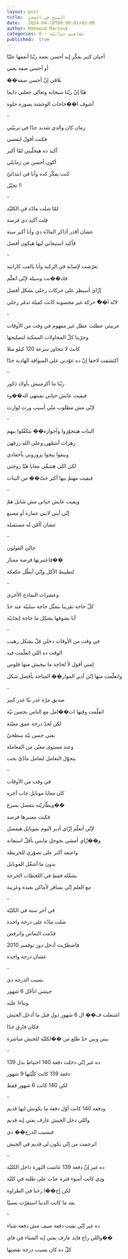 ```yaml
---
layout: post
title:  المنح في المحن
date:   2024-04-10T00:00:01+03:00
author: Mahmoud Marzouk
categories: 0 - مفاهيم حياتيّة
published:  true
---
```

أحيان كتير بفكّر إيه أحسن نعمة ربّنا أنعمها عليّا

أو أحسن صفة يعني

��بلاقي إنّ أحسن صفة

هيّا إنّ ربّنا سبحانه وتعالى جعلني دايما

أشوف ا��حاجات الوحشة بصورة حلوة

\-

زمان كان والدي شديد جدّا في تربيّتي

فكنت أقول لنفسي

أكيد ده هيخلّيني لمّا أكبر

أكون أحسن من زمايلي

كنت بفكّر كده وأنا في ابتدائيّ

تخيّل !!

\-

لمّا شلت مادّة في الكليّة

قلت أكيد دي فرصة

عشان أقدر أذاكر المادّة دي وأنا أكبر سنة

فأكيد استيعابي ليها هيكون أفضل

\-

تعرّضت لإصابة في الركبة وأنا بالعب كاراتيه

فك��نت وسيلة لإنّي اتعلّم

إزّاي أسيطر علي حركات رجلي بشكل أفضل

لانّه أ��ّ حركة غير محسوبة كانت كفيلة تدمّر رجلي

\-

عربيتي عطلت عطل غير مفهوم في وقت من الأوقات

وجرّبنا كلّ المحاولات الممكنة لتصليحها

كانت لا تتجاوز سرعة 120 كيلو مثلا

اكتشفت لاحقا إنّ ده عوّدني علي السواقة الهادية جدّا

\-

ربّنا ما أكرمنيش بأولاد ذكور

فبقيت عايش حياتي بمنتهي اله��وء

لإنّي مش مطلوب منّي أسيب ورث لوارث

\-

البنات هيتجوّزوا وأجوازه�� يتكفّلوا بيهم

زهرات أشمّهن وعلى الله رزقهن

ويبقوا ييجوا يزوروني بأحفادي

لكن اللي هتتبقّى معايا هيّا زوجتي

فبقيت مهتمّ بيها أكتر حتّ�� من البنات

\-

وبقيت عايش حياتي مش شايل همّ

إنّي أبني لابني عمارة أو مصنع

عشان أأمّن له مستقبله

\-

جالي القولون

فاعتبرتها فرصة ممتاز��

لتظبيط الأكل وإنّي أبطّل عكعكة

\-

وعشرات النماذج الأخرى

كلّ حاجة تقريبا بتمثّل حاجة سلبيّة عند حدّ

أنا بشوفها بشكل ما حاجة إيجابيّة

\-

في وقت من الأوقات دخلي قلّ بشكل رهيب

الوقت ده اللي اتعلّمت فيه

إمتي أقول لأ لحاجة ما بيجيش منها فلوس

واتعلّمت متها إنّي أدير الموار�� المتاحة بأفضل شكل

\-

صديق مرّة غدر بيّا غدر كبير

اتعلّمت وقتها ات��امل مع الناس بحسن نيّة

لكن لحدّ درجة عمق معيّنة

يعني حسن نيّة سطحيّ

وعند مستوى معيّن من المعاملة

يتحوّل التعامل لتعامل مادّيّ بحت

\-

في وقت من الأوقات

كان معايا موبايل جاب آخره

وبطّاريّته بتفصل بسرع��

فكنت معتبرها فرصة

لإنّي أتعلّم إزّاي أدير اليوم بموبايل هيفصل

و��زّاي أمشي بجوجل مابس بأقلّ استعانة

واعتمد أكتر على تصوّري للخريطة

بدون ما أشغّل الموبايل

بشغّله فقط في اللحظات الحرجة

مع العلم إنّي بسافر لأماكن بعيدة وغريبة

\-

في آخر سنة في الكليّة

شلت مادّة على درجة واحدة

قدّمت التماس واترفض

فاضطرّيت أدخل دور نوفمبر 2010

عشان درجة واحدة

\-

بسبب الدرجة دي

جيشي اتأجّل 6 شهور

وبناءا عليه

اشتغلت ف�� ال 6 شهور دول قبل ما أدخل الجيش

فكان فارق جدّا

بيني وبين حدّ طلع من ��لكليّة للجيش مباشرة

\-

ده غير إنّي دخلت دفعة 140 احتياط بدل 139

دفعة 139 كانت كلّيّتها 9 شهور

لكن 140 كانت 6 شهور فقط

\-

ودفعة 140 كانت أوّل دفعة ما يكونش ليها قديم

واللي دخل الجيش عارف يعني إيه قديم

فبسبب الدرج�� دي

اترحمت من إنّي يكون لي قديم في الجيش

\-

ده غير إنّ دفعة 139 عاشت الثورة داخل الكليّة

ودي كانت أسوء فترة عدّت على طلبة في كليّة

لكن إح��ا رحنا في الطراوة

بعد ما كانت الدنيا استقرّت نسبيّا

\-

ده غير إنّي بقيت دفعة صيف مش دفعة شتاء

واللي راح فايد عارف يعني إيه الشتاء في فاي��

كلّ ده كان بسبب درجة نقصتها
